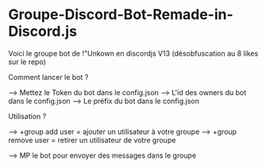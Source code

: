 # Groupe-Discord-Bot-Remade-in-Discord.js
Voici le groupe bot de !"Unkown en discordjs V13 (désobfuscation au 8 likes sur le repo)

Comment lancer le bot ?

--> Mettez le Token du bot dans le config.json
--> L'id des owners du bot dans le config.json
--> Le préfix du bot dans le config.json

Utilisation ?

--> +group add user = ajouter un utilisateur à votre groupe
--> +group remove user = retirer un utilisateur de votre groupe

--> MP le bot pour envoyer des messages dans le groupe
